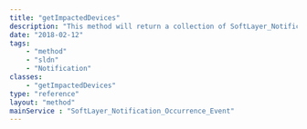 ```yaml
---
title: "getImpactedDevices"
description: "This method will return a collection of SoftLayer_Notification_Occurrence_Resource objects which is a listing of the current users' impacted devices that are associated with this event. "
date: "2018-02-12"
tags:
    - "method"
    - "sldn"
    - "Notification"
classes:
    - "getImpactedDevices"
type: "reference"
layout: "method"
mainService : "SoftLayer_Notification_Occurrence_Event"
---
```

